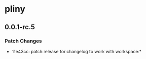 # pliny

## 0.0.1-rc.5

### Patch Changes

- 11e43cc: patch release for changelog to work with workspace:\*
